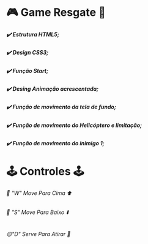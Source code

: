# :video_game: Game Resgate :helicopter: 
##### :heavy_check_mark: Estrutura HTML5;
##### :heavy_check_mark: Design CSS3;
##### :heavy_check_mark: Função Start;
##### :heavy_check_mark: Desing Animação acrescentada;
##### :heavy_check_mark: Função de movimento da tela de fundo;
##### :heavy_check_mark: Função de movimento do Helicóptero e limitação;
##### :heavy_check_mark: Função de movimento do inimigo 1;

#  :joystick: Controles :joystick:
###### :red_circle: "W" Move Para Cima :arrow_up:
###### :red_circle: "S" Move Para Baixo :arrow_down:
###### :yellow_circle:"D" Serve Para Atirar :gun: